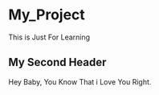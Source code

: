 # My_Project
This is Just For Learning

## My Second Header

Hey Baby, You Know That i Love You Right.
